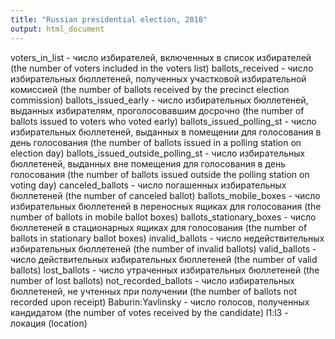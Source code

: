 ```yaml
---
title: "Russian presidential election, 2018"
output: html_document
---
```



voters_in_list - число избирателей, включенных в список избирателей (the number of voters included in the voters list)
ballots_received - число избирательных бюллетеней, полученных участковой избирательной комиссией (the number of ballots received by the precinct election commission)
ballots_issued_early - число избирательных бюллетеней, выданных избирателям, проголосовавшим досрочно (the number of ballots issued to voters who voted early)
ballots_issued_polling_st - число избирательных бюллетеней, выданных в помещении для голосования в день голосования	(the number of ballots issued in a polling station on election day)
ballots_issued_outside_polling_st - число избирательных бюллетеней, выданных вне помещения для голосования в день голосования (the number of ballots issued outside the polling station on voting day)
canceled_ballots - число погашенных избирательных бюллетеней (the number of canceled ballot)
ballots_mobile_boxes - число избирательных бюллетеней в переносных ящиках для голосования (the number of ballots in mobile ballot boxes)
ballots_stationary_boxes - число бюллетеней в стационарных ящиках для голосования (the number of ballots in stationary ballot boxes)
invalid_ballots - число недействительных избирательных бюллетеней (the number of invalid ballots)
valid_ballots - число действительных избирательных бюллетеней (the number of valid ballots)
lost_ballots - число утраченных избирательных бюллетеней (the number of lost ballots)
not_recorded_ballots - число избирательных бюллетеней, не учтенных при получении (the number of ballots not recorded upon receipt)
Baburin:Yavlinsky - число голосов, полученных кандидатом (the number of votes received by the candidate)
l1:l3 - локация (location)

